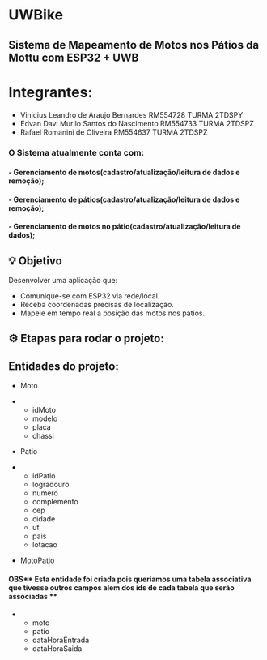 # UWBike
## Sistema de Mapeamento de Motos nos Pátios da Mottu com ESP32 + UWB

# Integrantes:
 - Vinicius Leandro de Araujo Bernardes RM554728 TURMA 2TDSPY
 - Edvan Davi Murilo Santos do Nascimento RM554733 TURMA 2TDSPZ
- Rafael Romanini de Oliveira RM554637 TURMA 2TDSPZ


### O Sistema atualmente conta com:
#### - Gerenciamento de motos(cadastro/atualização/leitura de dados e remoção);
#### - Gerenciamento de pátios(cadastro/atualização/leitura de dados e remoção);
#### - Gerenciamento de motos no pátio(cadastro/atualização/leitura de dados);

## 💡 Objetivo
Desenvolver uma aplicação que:
- Comunique-se com ESP32 via rede/local.
- Receba coordenadas precisas de localização.
- Mapeie em tempo real a posição das motos nos pátios.

## ⚙️ Etapas para rodar o projeto:

## Entidades do projeto:
- Moto
- - idMoto
  - modelo
  - placa
  - chassi
    
- Patio
- - idPatio
  - logradouro
  - numero
  - complemento
  - cep
  - cidade
  - uf
  - pais
  - lotacao
    
- MotoPatio
#### OBS** Esta entidade foi criada pois queriamos uma tabela associativa que tivesse outros campos alem dos ids de cada tabela que serão associadas **
- - moto
  - patio
  - dataHoraEntrada
  - dataHoraSaida
